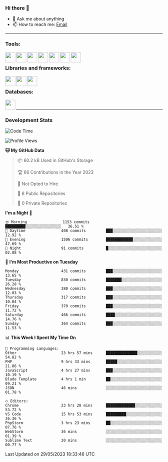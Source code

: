 ### Hi there 👋

- 💬 Ask me about anything
- 📫 How to reach me: [Email]

---

### Tools:
<img align='left' height="32" width="32" src="https://cdn.jsdelivr.net/npm/simple-icons@4.8.0/icons/phpstorm.svg" />
<img align='left' height="32" width="32" src="https://cdn.jsdelivr.net/npm/simple-icons@4.8.0/icons/webstorm.svg" />
<img align='left' height="32" width="32" src="https://cdn.jsdelivr.net/npm/simple-icons@4.8.0/icons/visualstudiocode.svg" />
<img align='left' height="32" width="32" src="https://cdn.jsdelivr.net/npm/simple-icons@4.8.0/icons/sublimetext.svg" />
<img align='left' height="32" width="32" src="https://cdn.jsdelivr.net/npm/simple-icons@4.8.0/icons/laragon.svg" />
<img align='left' height="32" width="32" src="https://cdn.jsdelivr.net/npm/simple-icons@4.8.0/icons/docker.svg" />
<img align='left' height="32" width="32" src="https://cdn.jsdelivr.net/npm/simple-icons@4.8.0/icons/amazonaws.svg" />
<br>

### Libraries and frameworks:
<img align='left' height="32" width="32" src="https://cdn.jsdelivr.net/npm/simple-icons@4.8.0/icons/laravel.svg" />
<img align='left' height="32" width="32" src="https://cdn.jsdelivr.net/npm/simple-icons@4.8.0/icons/vue-dot-js.svg" />
<img align='left' height="32" width="32" src="https://cdn.jsdelivr.net/npm/simple-icons@4.8.0/icons/jquery.svg" />
<br>

### Databases:
<img align='left' height="32" width="32" src="https://cdn.jsdelivr.net/npm/simple-icons@4.8.0/icons/mysql.svg" />
<br>

---
### Development Stats
<!--START_SECTION:waka-->
![Code Time](http://img.shields.io/badge/Code%20Time-1%2C676%20hrs%204%20mins-blue)

![Profile Views](http://img.shields.io/badge/Profile%20Views-0-blue)

**🐱 My GitHub Data** 

> 📦 60.2 kB Used in GitHub's Storage 
 > 
> 🏆 66 Contributions in the Year 2023
 > 
> 🚫 Not Opted to Hire
 > 
> 📜 8 Public Repositories 
 > 
> 🔑 0 Private Repositories 
 > 
**I'm a Night 🦉** 

```text
🌞 Morning                1153 commits        █████████░░░░░░░░░░░░░░░░   36.51 % 
🌆 Daytime                408 commits         ███░░░░░░░░░░░░░░░░░░░░░░   12.92 % 
🌃 Evening                1506 commits        ████████████░░░░░░░░░░░░░   47.69 % 
🌙 Night                  91 commits          █░░░░░░░░░░░░░░░░░░░░░░░░   02.88 % 
```
📅 **I'm Most Productive on Tuesday** 

```text
Monday                   431 commits         ███░░░░░░░░░░░░░░░░░░░░░░   13.65 % 
Tuesday                  830 commits         ███████░░░░░░░░░░░░░░░░░░   26.28 % 
Wednesday                380 commits         ███░░░░░░░░░░░░░░░░░░░░░░   12.03 % 
Thursday                 317 commits         ███░░░░░░░░░░░░░░░░░░░░░░   10.04 % 
Friday                   370 commits         ███░░░░░░░░░░░░░░░░░░░░░░   11.72 % 
Saturday                 466 commits         ████░░░░░░░░░░░░░░░░░░░░░   14.76 % 
Sunday                   364 commits         ███░░░░░░░░░░░░░░░░░░░░░░   11.53 % 
```


📊 **This Week I Spent My Time On** 

```text
💬 Programming Languages: 
Other                    23 hrs 57 mins      ██████████████░░░░░░░░░░░   54.82 % 
PHP                      9 hrs 33 mins       █████░░░░░░░░░░░░░░░░░░░░   21.86 % 
JavaScript               4 hrs 27 mins       ███░░░░░░░░░░░░░░░░░░░░░░   10.19 % 
Blade Template           4 hrs 1 min         ██░░░░░░░░░░░░░░░░░░░░░░░   09.21 % 
JSON                     46 mins             ░░░░░░░░░░░░░░░░░░░░░░░░░   01.78 % 

🔥 Editors: 
Chrome                   23 hrs 28 mins      █████████████░░░░░░░░░░░░   53.72 % 
VS Code                  15 hrs 53 mins      █████████░░░░░░░░░░░░░░░░   36.36 % 
PhpStorm                 3 hrs 23 mins       ██░░░░░░░░░░░░░░░░░░░░░░░   07.76 % 
WebStorm                 36 mins             ░░░░░░░░░░░░░░░░░░░░░░░░░   01.39 % 
Sublime Text             20 mins             ░░░░░░░░░░░░░░░░░░░░░░░░░   00.77 % 
```


 Last Updated on 29/05/2023 18:33:46 UTC
<!--END_SECTION:waka-->

[huyviet]: https://huyviet.vn/
[EMAIl]: https://mail.google.com/mail/u/0/?fs=1&tf=cm&source=mailto&to=huynguyenviet0110@gmail.com
